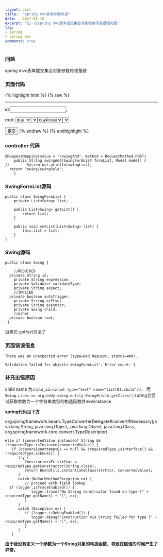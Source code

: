 ```yaml
---
layout: post
title:  "spring mvn表单参数传递"
date:   2017-01-10
excerpt: "记一次spring mvc表单提交集合对象参数传递报错问题"
tag:
- spring
- spring mvc
comments: true
---
```

### 问题
spring mvc表单提交集合对象参数传递报错

### 页面代码

{% highlight html %}
{% raw %}
<form action="swingAdd.html" method="post">
<hr/>
<p>id:<input type="text" name="list[0].id"/>,

root: <select name="list[0].root"><option value="false">false<option><option value="true" selected="selected">true<option><select>,
expression:<input type="text" name="list[0].expression"/>,
validate_type:<select name="list[0].validateType"><option value="buyPrice">buyPriceo<ption><select>,
expect:<input type="text" name="list[0].expect"/>,
or_else:<input type="text" name="list[0].orElse"/>,
child_id:<input type="text" name="list[0].child"/>。 <input type="button" onclick="addChild(this);" value="增加子节点"/>

<p>
<input type="submit" value="提交"/>
<form>
{% endraw %}
{% endhighlight %}

### controller 代码
```
@RequestMapping(value = "/swingAdd", method = RequestMethod.POST)
    public String swingAdd(SwingFormList formList, Model model) {
//        System.out.println(swingList);
  return "swing/swingRule";
    }
```

### SwingFormList源码

```
public class SwingFormList {
    private List<Swing> list;

    public List<Swing> getList() {
        return list;
    }

    public void setList(List<Swing> list) {
        this.list = list;
    }
}
```

### Swing源码
```
public class Swing {

    //REQUIRED
  private String id;
    private String expression;
    private Validater validateType;
    private String expect;
    //IMPLIED
  private boolean autoTrigger;
    private String orElse;
    private String executor;
    private Swing child;
    //other
  private boolean root;
 }
```
没拷贝 get/set方法了

### 页面错误信息

```
There was an unexpected error (type=Bad Request, status=400).

Validation failed for object='swingFormList'. Error count: 1
```

### 补充出错原因
child name 为```child_id:<input type="text" name="list[0].child"/>```， 而 ```Swing.class == org.eddy.swing.entity.Swing#child.getClass()```
spring会尝试获取参数为一个字符串类型的构造函数并newInstance

__spring代码见下方__

org.springframework.beans.TypeConverterDelegate#convertIfNecessary(java.lang.String, java.lang.Object, java.lang.Object, java.lang.Class<T>, org.springframework.core.convert.TypeDescriptor)

```
else if (convertedValue instanceof String && !requiredType.isInstance(convertedValue)) {
   if (conversionAttemptEx == null && !requiredType.isInterface() && !requiredType.isEnum()) {
      try {
         Constructor<T> strCtor = requiredType.getConstructor(String.class);
         return BeanUtils.instantiateClass(strCtor, convertedValue);
      }
      catch (NoSuchMethodException ex) {
         // proceed with field lookup
  if (logger.isTraceEnabled()) {
            logger.trace("No String constructor found on type [" + requiredType.getName() + "]", ex);
         }
      }
      catch (Exception ex) {
         if (logger.isDebugEnabled()) {
            logger.debug("Construction via String failed for type [" + requiredType.getName() + "]", ex);
         }
      }
   }
```
__由于我没有定义一个参数为一个String对象的构造函数，导致在赋值的时候产生了异常。__

